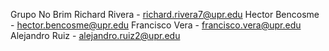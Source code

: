 Grupo No Brim
Richard Rivera - richard.rivera7@upr.edu
Hector Bencosme - hector.bencosme@upr.edu
Francisco Vera - francisco.vera@upr.edu
Alejandro Ruiz - alejandro.ruiz2@upr.edu
